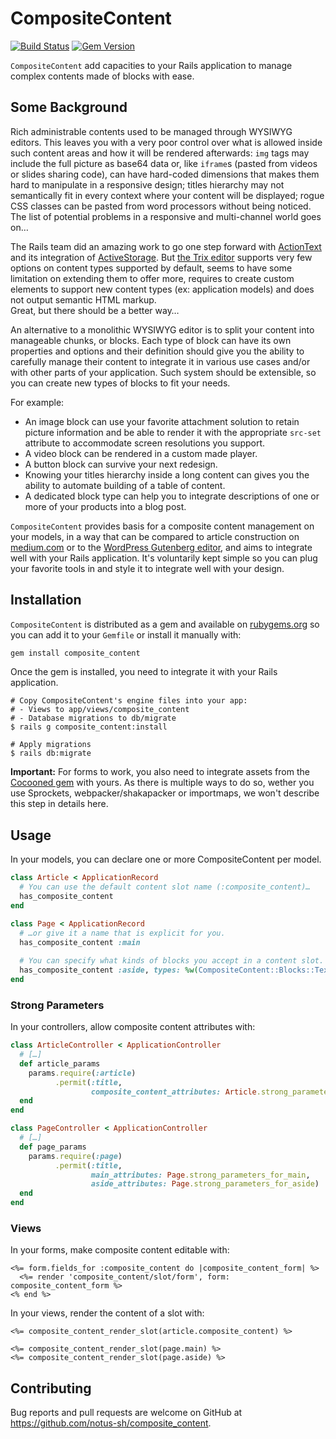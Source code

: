 # CompositeContent

[![Build Status](https://app.travis-ci.com/notus-sh/composite_content.svg?branch=master)](https://app.travis-ci.com/notus-sh/composite_content)
[![Gem Version](https://badge.fury.io/rb/composite_content.svg)](https://badge.fury.io/rb/composite_content)

`CompositeContent` add capacities to your Rails application to manage complex contents made of blocks with ease.

## Some Background

Rich administrable contents used to be managed through WYSIWYG editors. This leaves you with a very poor control over what is allowed inside such content areas and how it will be rendered afterwards: `img` tags may include the full picture as base64 data or, like `iframe`s (pasted from videos or slides sharing code), can have hard-coded dimensions that makes them hard to manipulate in a responsive design; titles hierarchy may not semantically fit in every context where your content will be displayed; rogue CSS classes can be pasted from word processors without being noticed.  
The list of potential problems in a responsive and multi-channel world goes on…

The Rails team did an amazing work to go one step forward with [ActionText](https://github.com/rails/rails/tree/main/actiontext) and its integration of [ActiveStorage](https://github.com/rails/rails/tree/main/activestorage). But [the Trix editor](https://trix-editor.org/) supports very few options on content types supported by default, seems to have some limitation on extending them to offer more, requires to create custom elements to support new content types (ex: application models) and does not output semantic HTML markup.  
Great, but there should be a better way…

An alternative to a monolithic WYSIWYG editor is to split your content into manageable chunks, or blocks. Each type of block can have its own properties and options and their definition should give you the ability to carefully manage their content to integrate it in various use cases and/or with other parts of your application. Such system should be extensible, so you can create new types of blocks to fit your needs.

For example:

- An image block can use your favorite attachment solution to retain picture information and be able to render it with the appropriate `src-set` attribute to accommodate screen resolutions you support.
- A video block can be rendered in a custom made player.
- A button block can survive your next redesign.
- Knowing your titles hierarchy inside a long content can gives you the ability to automate building of a table of content.
- A dedicated block type can help you to integrate descriptions of one or more of your products into a blog post.

`CompositeContent` provides basis for a composite content management on your models, in a way that can be compared to article construction on [medium.com](https://medium.com) or to the [WordPress Gutenberg editor](https://wordpress.org/gutenberg/), and aims to integrate well with your Rails application. It's voluntarily kept simple so you can plug your favorite tools in and style it to integrate well with your design.

## Installation

`CompositeContent` is distributed as a gem and available on [rubygems.org](https://rubygems.org/gems/composite_content) so you can add it to your `Gemfile` or install it manually with:

```ruby
gem install composite_content
```

Once the gem is installed, you need to integrate it with your Rails application.

```shell
# Copy CompositeContent's engine files into your app:
# - Views to app/views/composite_content
# - Database migrations to db/migrate
$ rails g composite_content:install

# Apply migrations
$ rails db:migrate 
```

**Important:** For forms to work, you also need to integrate assets from the [Cocooned gem](https://github.com/notus-sh/cocooned) with yours. As there is multiple ways to do so, wether you use Sprockets, webpacker/shakapacker or importmaps, we won't describe this step in details here.

## Usage

In your models, you can declare one or more CompositeContent per model.

```ruby
class Article < ApplicationRecord
  # You can use the default content slot name (:composite_content)…
  has_composite_content
end

class Page < ApplicationRecord
  # …or give it a name that is explicit for you.
  has_composite_content :main
  
  # You can specify what kinds of blocks you accept in a content slot.
  has_composite_content :aside, types: %w(CompositeContent::Blocks::Text)
end
```

### Strong Parameters

In your controllers, allow composite content attributes with:

```ruby
class ArticleController < ApplicationController
  # […]
  def article_params
    params.require(:article)
          .permit(:title,
                  composite_content_attributes: Article.strong_parameters_for_composite_content)
  end
end

class PageController < ApplicationController
  # […]
  def page_params
    params.require(:page)
          .permit(:title,
                  main_attributes: Page.strong_parameters_for_main,
                  aside_attributes: Page.strong_parameters_for_aside)
  end
end
```

### Views

In your forms, make composite content editable with:

```erbruby
<%= form.fields_for :composite_content do |composite_content_form| %>
  <%= render 'composite_content/slot/form', form: composite_content_form %>
<% end %>
```

In your views, render the content of a slot with:

```erbruby
<%= composite_content_render_slot(article.composite_content) %>

<%= composite_content_render_slot(page.main) %>
<%= composite_content_render_slot(page.aside) %>
```

## Contributing

Bug reports and pull requests are welcome on GitHub at <https://github.com/notus-sh/composite_content>.
